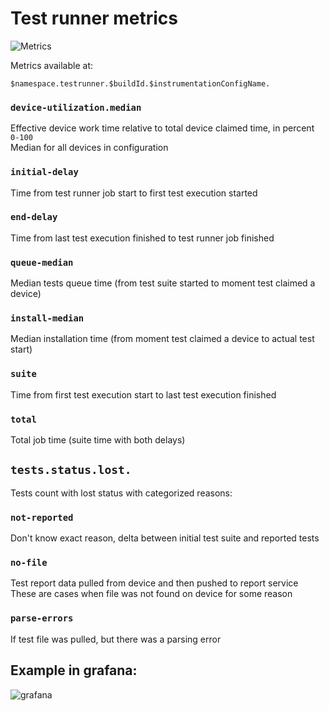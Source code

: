 # Test runner metrics

![Metrics](https://user-images.githubusercontent.com/1105133/105228737-fb467f00-5b73-11eb-801a-da494182f431.png)

Metrics available at:

`$namespace.testrunner.$buildId.$instrumentationConfigName.`

### `device-utilization.median`

Effective device work time relative to total device claimed time, in percent `0-100` \
Median for all devices in configuration

### `initial-delay`

Time from test runner job start to first test execution started

### `end-delay`

Time from last test execution finished to test runner job finished

### `queue-median`

Median tests queue time (from test suite started to moment test claimed a device)

### `install-median`

Median installation time (from moment test claimed a device to actual test start)

### `suite`

Time from first test execution start to last test execution finished

### `total`

Total job time (suite time with both delays)

## `tests.status.lost.`

Tests count with lost status with categorized reasons:

### `not-reported`

Don't know exact reason, delta between initial test suite and reported tests

### `no-file`

Test report data pulled from device and then pushed to report service \
These are cases when file was not found on device for some reason

### `parse-errors`

If test file was pulled, but there was a parsing error

## Example in grafana:

![grafana](https://user-images.githubusercontent.com/1105133/106182950-a2e53200-61b0-11eb-9615-f892fa879c84.png)

